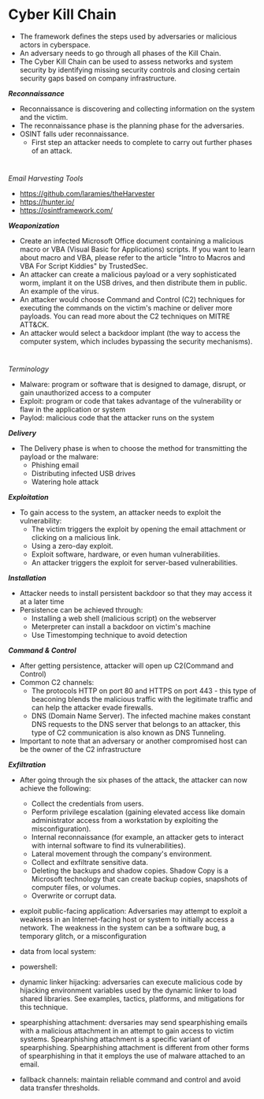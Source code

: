 # Cyber Kill Chain
- The framework defines the steps used by adversaries or malicious actors in cyberspace.
- An adversary needs to go through all phases of the Kill Chain.
- The Cyber Kill Chain can be used to assess networks and system security by identifying missing security controls and closing certain security gaps based on company infrastructure.

***Reconnaissance***
- Reconnaissance is discovering and collecting information on the system and the victim.
- The reconnaissance phase is the planning phase for the adversaries.
- OSINT falls uder reconnaissance.
  - First step an attacker needs to complete to carry out further phases of an attack.
#
*Email Harvesting Tools*
- https://github.com/laramies/theHarvester
- https://hunter.io/
- https://osintframework.com/

***Weaponization***
- Create an infected Microsoft Office document containing a malicious macro or VBA (Visual Basic for Applications) scripts. If you want to learn about macro and VBA, please refer to the article "Intro to Macros and VBA For Script Kiddies" by TrustedSec.
- An attacker can create a malicious payload or a very sophisticated worm, implant it on the USB drives, and then distribute them in public. An example of the virus. 
- An attacker would choose Command and Control (C2) techniques for executing the commands on the victim's machine or deliver more payloads. You can read more about the C2 techniques on MITRE ATT&CK.
- An attacker would select a backdoor implant (the way to access the computer system, which includes bypassing the security mechanisms).
#
*Terminology*
- Malware: program or software that is designed to damage, disrupt, or gain unauthorized access to a computer
- Exploit: program or code that takes advantage of the vulnerability or flaw in the application or system
- Paylod: malicious code that the attacker runs on the system

***Delivery***
- The Delivery phase is when to choose the method for transmitting the payload or the malware:
  - Phishing email
  - Distributing infected USB drives
  - Watering hole attack

***Exploitation***
- To gain access to the system, an attacker needs to exploit the vulnerability:
  - The victim triggers the exploit by opening the email attachment or clicking on a malicious link.
  - Using a zero-day exploit.
  - Exploit software, hardware, or even human vulnerabilities. 
  - An attacker triggers the exploit for server-based vulnerabilities.
 
***Installation***
- Attacker needs to install persistent backdoor so that they may access it at a later time
- Persistence can be achieved through:
  - Installing a web shell (malicious script) on the webserver
  - Meterpreter can install a backdoor on victim's machine
  - Use Timestomping technique to avoid detection

***Command & Control***
- After getting persistence, attacker will open up C2(Command and Control)
- Common C2 channels:
  - The protocols HTTP on port 80 and HTTPS on port 443 - this type of beaconing blends the malicious traffic with the legitimate traffic and can help the attacker evade firewalls.  
  - DNS (Domain Name Server). The infected machine makes constant DNS requests to the DNS server that belongs to an attacker, this type of C2 communication is also known as DNS Tunneling.
- Important to note that an adversary or another compromised host can be the owner of the C2 infrastructure

***Exfiltration***
- After going through the six phases of the attack, the attacker can now achieve the following: 
  - Collect the credentials from users.
  - Perform privilege escalation (gaining elevated access like domain administrator access from a workstation by exploiting the misconfiguration).
  - Internal reconnaissance (for example, an attacker gets to interact with internal software to find its vulnerabilities).
  - Lateral movement through the company's environment.
  - Collect and exfiltrate sensitive data.
  - Deleting the backups and shadow copies. Shadow Copy is a Microsoft technology that can create backup copies, snapshots of computer files, or volumes. 
  - Overwrite or corrupt data.

- exploit public-facing application: Adversaries may attempt to exploit a weakness in an Internet-facing host or system to initially access a network. The weakness in the system can be a software bug, a temporary glitch, or a misconfiguration
- data from local system: 
- powershell:
- dynamic linker hijacking: adversaries can execute malicious code by hijacking environment variables used by the dynamic linker to load shared libraries. See examples, tactics, platforms, and mitigations for this technique.
- spearphishing attachment: dversaries may send spearphishing emails with a malicious attachment in an attempt to gain access to victim systems. Spearphishing attachment is a specific variant of spearphishing. Spearphishing attachment is different from other forms of spearphishing in that it employs the use of malware attached to an email.
- fallback channels: maintain reliable command and control and avoid data transfer thresholds.



